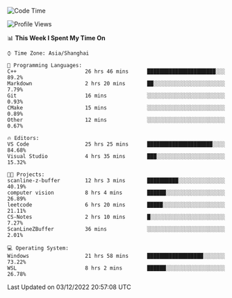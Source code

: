 <!--START_SECTION:waka-->
![Code Time](http://img.shields.io/badge/Code%20Time-414%20hrs%2018%20mins-blue)

![Profile Views](http://img.shields.io/badge/Profile%20Views-3-blue)

📊 **This Week I Spent My Time On** 

```text
⌚︎ Time Zone: Asia/Shanghai

💬 Programming Languages: 
C++                      26 hrs 46 mins      ██████████████████████░░░   89.2% 
Markdown                 2 hrs 20 mins       ██░░░░░░░░░░░░░░░░░░░░░░░   7.79% 
Git                      16 mins             ░░░░░░░░░░░░░░░░░░░░░░░░░   0.93% 
CMake                    15 mins             ░░░░░░░░░░░░░░░░░░░░░░░░░   0.89% 
Other                    12 mins             ░░░░░░░░░░░░░░░░░░░░░░░░░   0.67%

🔥 Editors: 
VS Code                  25 hrs 25 mins      █████████████████████░░░░   84.68% 
Visual Studio            4 hrs 35 mins       ███░░░░░░░░░░░░░░░░░░░░░░   15.32%

🐱‍💻 Projects: 
scanline-z-buffer        12 hrs 3 mins       ██████████░░░░░░░░░░░░░░░   40.19% 
computer vision          8 hrs 4 mins        ██████░░░░░░░░░░░░░░░░░░░   26.89% 
leetcode                 6 hrs 20 mins       █████░░░░░░░░░░░░░░░░░░░░   21.11% 
CS-Notes                 2 hrs 10 mins       █░░░░░░░░░░░░░░░░░░░░░░░░   7.27% 
ScanLineZBuffer          36 mins             ░░░░░░░░░░░░░░░░░░░░░░░░░   2.01%

💻 Operating System: 
Windows                  21 hrs 58 mins      ██████████████████░░░░░░░   73.22% 
WSL                      8 hrs 2 mins        ██████░░░░░░░░░░░░░░░░░░░   26.78%

```


 Last Updated on 03/12/2022 20:57:08 UTC
<!--END_SECTION:waka-->